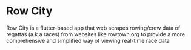 # Row City

Row City is a flutter-based app that web scrapes rowing/crew data of regattas (a.k.a races) from websites like rowtown.org to provide a more comprehensive and simplified way of viewing real-time race data
